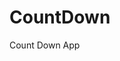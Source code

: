 # CountDown
 Count Down App
   
        
                                      
                                    
                              
                      
             
     
 
 
 
